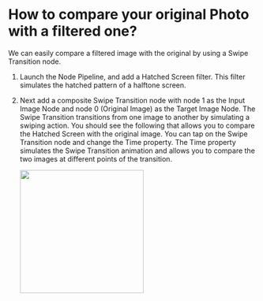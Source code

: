# How to compare your original Photo with a filtered one?

We can easily compare a filtered image with the original by using a Swipe Transition node. 

1. Launch the Node Pipeline, and add a Hatched Screen filter. This filter simulates the hatched pattern of a halftone screen.

2. Next add a composite Swipe Transition node with node 1 as the Input Image Node and node 0 (Original Image) as the Target Image Node. The Swipe Transition transitions from one image to another by simulating a swiping action. You should see the following that allows you to compare the Hatched Screen with the original image. You can tap on the Swipe Transition node and change the Time property. The Time property simulates the Swipe Transition animation and allows you to compare the two images at different points of the transition.

   <img src="https://user-images.githubusercontent.com/47021297/187808514-0bbdc973-aa2d-44d2-89c9-58921746a978.PNG" width="250">
